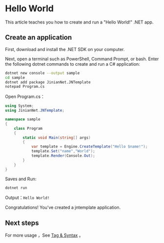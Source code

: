 # Hello World

This article teaches you how to create and run a "Hello World!" .NET app.

## Create an application

First, download and install the .NET SDK on your computer.

Next, open a terminal such as PowerShell, Command Prompt, or bash. Enter the following dotnet commands to create and run a C# application:

```bash
dotnet new console --output sample
cd sample
dotnet add package JinianNet.JNTemplate
notepad Program.cs
```

Open Program.cs：

```csharp
using System;
using JinianNet.JNTemplate;

namespace sample
{
    class Program
    {
        static void Main(string[] args)
        {
            var template = Engine.CreateTemplate("Hello $name!");
            template.Set("name","World");
            template.Render(Console.Out);
        }
    }
}

```

Saves and Run:

```bash
dotnet run
```

Output：`Hello World!`

Congratulations! You've created a jntemplate application.


## Next steps

For more usage ，See [Tag & Syntax](tags/tag.md) 。
